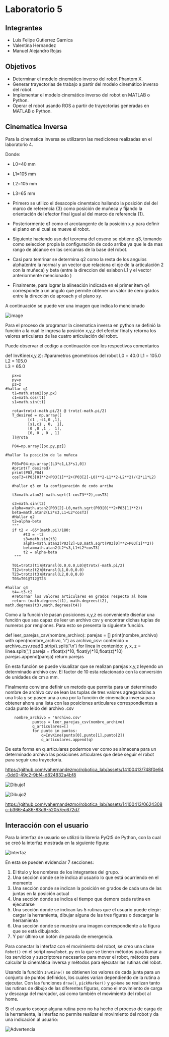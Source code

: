 # Laboratorio 5

## Integrantes

- Luis Felipe Gutierrez Garnica
- Valentina Hernandez
- Manuel Alejandro Rojas

## Objetivos

- Determinar el modelo cinemático inverso del robot Phantom X.
- Generar trayectorias de trabajo a partir del modelo cinemático inverso del robot.
- Implementar el modelo cinemático inverso del robot en MATLAB o Python.
- Operar el robot usando ROS a partir de trayectorias generadas en MATLAB o Python.

## Cinematica Inversa

Para la cinematica inversa se utilizaron las mediciones realizadas en el laboratorio 4.

Donde:

* L0=40 mm
* L1=105 mm
* L2=105 mm
* L3=65 mm

* Primero se utilizo el desacople cinemtaico hallando la posición del  del marco de referencia {3} como posición de muñeca y fijando la orientación del efector final igual al del marco de referencia {1}.
* Posteriormente q1 como el arcotangente de la posición x,y para definir el plano en el cual se mueve el robot.
* Siguiente haciendo uso del teorema del coseno se obtiene q3, tomando como seleccion propia la configuración de codo arriba ya que le da mas rango de alcance en las cercanias de la base del robot.
* Casi para temrinar se determina q2 como la resta de los angulos alpha(entre la normal y un vector que relaciona el eje de la articulación 2 con la muñeca) y beta (entre la direccion del eslabon L1 y el vector anteriormente mencionado )
* Finalmente, para lograr la alineación indicada en el primer item q4 corresponde a un angulo que permite obtener un valor de cero grados entre la dirección de aproach y el plano xy.

A continuación se puede ver una imagen que indica lo mencionado

![image](https://github.com/vahernandezmo/robotica_lab/assets/58895880/b1eeada2-514a-4bac-9d68-e27e13fe3090)


Para el proceso de programar la cinematica inversa en python se definió la función a la cual le ingresa la posición x,y,z del efector final y retorna los valores articulares de las cuatro articulación del robot.

Puede observar el codigo a continuación con los respectivos comentarios
 
def InvKine(x,y,z):
	#parametros geometricos del robot
       L0 = 40.0
       L1 = 105.0  
       L2 = 105.0  
       L3 = 65.0  

       px=x
       py=y
       pz=z
	#hallar q1
       t1=math.atan2(py,px)
       c1=math.cos(t1)
       s1=math.sin(t1)

       rota=trotx(-math.pi/2) @ trotz(-math.pi/2)
       T_desired = np.array([
              [c1 ,-s1,0 ,1],
              [s1,c1 , 0,  1],
              [0 ,0 ,1 ,  1],
              [0, 0 , 0 , 1]
       ])@rota

       P04=np.array([px,py,pz])
       
	#hallar la posición de la muñeca
	
       P03=P04-np.array([L3*c1,L3*s1,0])
       #print(T_desired)
       print(P03,P04)
       cosT3=(P03[0]**2+P03[1]**2+(P03[2]-L0)**2-L1**2-L2**2)/(2*L1*L2)
       
       #hallar q3 en la configuración de codo arriba
       
       t3=math.atan2(-math.sqrt(1-cosT3**2),cosT3)

       s3=math.sin(t3)
       alpha=math.atan2(P03[2]-L0,math.sqrt(P03[0]**2+P03[1]**2))
       beta=math.atan2(L2*s3,L1+L2*cosT3)
       #Hallar q2
       t2=alpha-beta
       """
       if t2 < -65*(math.pi)/180:
            #t3 = -t3
            s3=math.sin(t3)
            alpha=math.atan2(P03[2]-L0,math.sqrt(P03[0]**2+P03[1]**2))
            beta=math.atan2(L2*s3,L1+L2*cosT3)
            t2 = alpha-beta
        """

       T01=trotz(t1)@transl(0.0,0.0,L0)@trotx(-math.pi/2)
       T12=trotz(t2)@transl(L1,0.0,0.0)
       T23=trotz(t3)@transl(L2,0.0,0.0)
       T03=T01@T12@T23

	#hallar q4
       t4=-t3-t2
       #retornar los valores articulares en grados respecto al home
       return (math.degrees(t1), math.degrees(t2), 		       math.degrees(t3),math.degrees(t4))

Como a la función le pasan posiciones x,y,z es conveniente diseñar una función que sea capaz de leer un archivo csv y encontrar dichas tuplas de numeros por renglones. Para esto se presenta la siguiente función.

def leer_parejas_csv(nombre_archivo):
    parejas = []
    print(nombre_archivo)
    with open(nombre_archivo, 'r') as archivo_csv:
        contenido = archivo_csv.read().strip().split('\n')
        for linea in contenido:
            y, x, z = linea.split(',')
            pareja = (float(x)*10, float(y)*10,float(z)*10)
            parejas.append(pareja)
    return parejas

En esta función se puede visualizar que se realizan parejas x,y,z leyendo un determinado archivo csv. El factor de 10 esta relacionado con la conversión de unidades de cm a mm.

Finalmente conviene definir un metodo que permita para un determinado nombre de archivo csv se lean las tuplas de tres valores agregandolas a una lista y se pasen una a una por la función de cinematica inversa para obtener ahora una lista con las posiciones articulares correspondientes a cada punto leido del archivo .csv

		nombre_archivo = 'Archivo.csv'
                puntos = leer_parejas_csv(nombre_archivo)
                q_articulares=[]
                for punto in puntos:
                    q=InvKine(punto[0],punto[1],punto[2])
                    q_articulares.append(q)
      
De esta forma en q_articulares podermos ver como se almacena para un determinado archivo las posiciones articulares que debe seguir el robot para seguir una trayectoria.



https://github.com/vahernandezmo/robotica_lab/assets/14100413/748f0e94-0dd0-49c2-9bf4-d824832a4bf8

![Dibujo1](https://github.com/vahernandezmo/robotica_lab/assets/14100413/715eaad4-681b-4dc0-b8f0-13a39cf907e3)

![Dibujo2](https://github.com/vahernandezmo/robotica_lab/assets/14100413/b039e8aa-84d9-4851-b6c8-ece550053e8c)

https://github.com/vahernandezmo/robotica_lab/assets/14100413/0624308c-b366-4a86-83d9-52057ec672d7

## Interacción con el usuario

Para la interfaz de usuario se utilizó la librería PyQt5 de Python, con la cual se creó la interfaz mostrada en la siguiente figura:

![Interfaz](./Media/hmi.png)

En esta se pueden evidenciar 7 secciones:

1. El título y los nombres de los integrantes del grupo.
2. Una sección donde se le indica al usuario lo que está ocurriendo en el momento
3. Una sección donde se indican la posición en grados de cada una de las juntas en la posición actual
4. Una sección donde se indica el tiempo que demora cada rutina en ejecutarse
5. Una sección donde se indican las 5 rutinas que el usuario puede elegir: cargar la herramienta, dibujar alguna de las tres figuras o descargar la herramienta
6. Una sección donde se muestra una imagen correspondiente a la figura que se está dibujando.
7. Y por último un botón de parada de emergencia.

Para conectar la interfaz con el movimiento del robot, se creo una clase ```Robot()``` en el script ```moveRobot.py``` en la que se tienen métodos para llamar a los servicios y suscriptores necesarios para mover el robot, métodos para calcular la cinemática inversa y métodos para ejecutar las rutinas del robot.

Usando la función ```InvKine()``` se obtienen los valores de cada junta para un conjunto de puntos definidos, los cuales varían dependiendo de la rutina a ejecutar. Con las funciones ```draw()```, ```pickMarker()``` y ```goHome``` se realizan tanto las rutinas de dibujo de las diferentes figuras, como el movimiento de carga y descarga del marcador, así como también el movimiento del robot al home.

Si el usuario escoge alguna rutina pero no ha hecho el proceso de carga de la herramienta, la interfaz no permite realizar el movimiento del robot y da una indicación al usuario:

![Advertencia](./Media/hmi_blocked.png)




    

